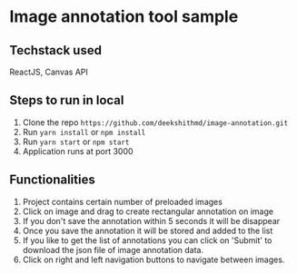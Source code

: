 # Image annotation tool sample

## Techstack used
ReactJS, Canvas API

## Steps to run in local
1. Clone the repo ```https://github.com/deekshithmd/image-annotation.git```
2. Run  ```yarn install``` or ```npm install```
3. Run ```yarn start``` or ```npm start```
4. Application runs at port 3000

## Functionalities
1. Project contains certain number of preloaded images
2. Click on image and drag to create rectangular annotation on image
3. If you don't save the annotation within 5 seconds it will be disappear
4. Once you save the annotation it will be stored and added to the list
5. If you like to get the list of annotations you can click on 'Submit' to download the json file of image annotation data.
6. Click on right and left navigation buttons to navigate between images.

